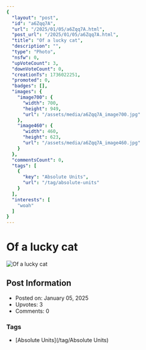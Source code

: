 ```yaml
---
{
  "layout": "post",
  "id": "a6Zqq7A",
  "url": "/2025/01/05/a6Zqq7A.html",
  "post_url": "/2025/01/05/a6Zqq7A.html",
  "title": "Of a lucky cat",
  "description": "",
  "type": "Photo",
  "nsfw": 0,
  "upVoteCount": 3,
  "downVoteCount": 0,
  "creationTs": 1736022251,
  "promoted": 0,
  "badges": [],
  "images": {
    "image700": {
      "width": 700,
      "height": 949,
      "url": "/assets/media/a6Zqq7A_image700.jpg"
    },
    "image460": {
      "width": 460,
      "height": 623,
      "url": "/assets/media/a6Zqq7A_image460.jpg"
    }
  },
  "commentsCount": 0,
  "tags": [
    {
      "key": "Absolute Units",
      "url": "/tag/absolute-units"
    }
  ],
  "interests": [
    "woah"
  ]
}
---
```


# Of a lucky cat

![Of a lucky cat](/assets/media/a6Zqq7A_image700.jpg)

## Post Information

- Posted on: January 05, 2025
- Upvotes: 3
- Comments: 0

### Tags

- [Absolute Units](/tag/Absolute Units)
